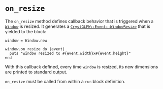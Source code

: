 # `on_resize`

The `on_resize` method defines callback behavior that is triggered when a [`Window`](/deep-dive/window.md) is resized. It generates a [`CrystGLFW::Event::WindowResize`](/deep-dive/events/windowresize.md) that is yielded to the block:

```crystal
window = Window.new

window.on_resize do |event|
  puts "window resized to #{event.width}x#{event.height}"
end
```

With this callback defined, every time `window` is resized, its new dimensions are printed to standard output.

`on_resize` must be called from within a `run` block definition.